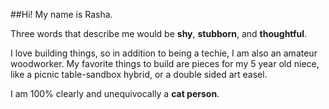 ##Hi! My name is Rasha. 

Three words that describe me would be **shy**, **stubborn**, and **thoughtful**.

I love building things, so in addition to being a techie, I am also an amateur woodworker. My favorite things to build are pieces for my 5 year old niece, like a picnic table-sandbox hybrid, or a double sided art easel.

I am 100% clearly and unequivocally a **cat person**.